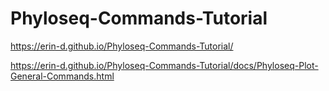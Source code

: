 # Phyloseq-Commands-Tutorial

 https://erin-d.github.io/Phyloseq-Commands-Tutorial/
 
 https://erin-d.github.io/Phyloseq-Commands-Tutorial/docs/Phyloseq-Plot-General-Commands.html
